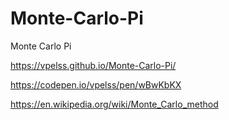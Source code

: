 # Monte-Carlo-Pi
Monte Carlo Pi

https://vpelss.github.io/Monte-Carlo-Pi/

https://codepen.io/vpelss/pen/wBwKbKX

https://en.wikipedia.org/wiki/Monte_Carlo_method
